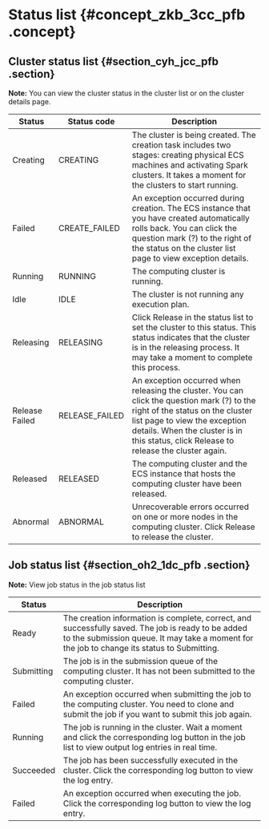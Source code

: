 # Status list {#concept_zkb_3cc_pfb .concept}

## Cluster status list {#section_cyh_jcc_pfb .section}

**Note:** You can view the cluster status in the cluster list or on the cluster details page.

|Status|Status code|Description|
|------|-----------|-----------|
|Creating|CREATING|The cluster is being created. The creation task includes two stages: creating physical ECS machines and activating Spark clusters. It takes a moment for the clusters to start running.|
|Failed|CREATE\_FAILED|An exception occurred during creation. The ECS instance that you have created automatically rolls back. You can click the question mark \(?\) to the right of the status on the cluster list page to view exception details.|
|Running|RUNNING|The computing cluster is running.|
|Idle|IDLE|The cluster is not running any execution plan.|
|Releasing|RELEASING|Click Release in the status list to set the cluster to this status. This status indicates that the cluster is in the releasing process. It may take a moment to complete this process.|
|Release Failed|RELEASE\_FAILED|An exception occurred when releasing the cluster. You can click the question mark \(?\) to the right of the status on the cluster list page to view the exception details. When the cluster is in this status, click Release to release the cluster again.|
|Released|RELEASED|The computing cluster and the ECS instance that hosts the computing cluster have been released.|
|Abnormal|ABNORMAL|Unrecoverable errors occurred on one or more nodes in the computing cluster. Click Release to release the cluster.|

## Job status list {#section_oh2_1dc_pfb .section}

**Note:** View job status in the job status list

|Status|Description|
|------|-----------|
|Ready|The creation information is complete, correct, and successfully saved. The job is ready to be added to the submission queue. It may take a moment for the job to change its status to Submitting.|
|Submitting|The job is in the submission queue of the computing cluster. It has not been submitted to the computing cluster.|
|Failed|An exception occurred when submitting the job to the computing cluster. You need to clone and submit the job if you want to submit this job again.|
|Running|The job is running in the cluster. Wait a moment and click the corresponding log button in the job list to view output log entries in real time.|
|Succeeded|The job has been successfully executed in the cluster. Click the corresponding log button to view the log entry.|
|Failed|An exception occurred when executing the job. Click the corresponding log button to view the log entry.|


